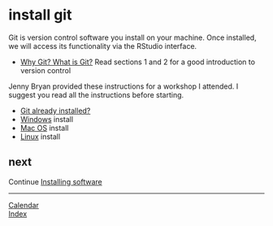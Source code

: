 
# install git

Git is version control software you install on your machine. Once
installed, we will access its functionality via the RStudio interface.

  - [Why Git? What is
    Git?](../resources/readings/2017-Bryan-Version-control) Read
    sections 1 and 2 for a good introduction to version control

Jenny Bryan provided these instructions for a workshop I attended. I
suggest you read all the instructions before starting.

  - [Git already
    installed?](http://happygitwithr.com/install-git.html#git-already-installed)
  - [Windows](http://happygitwithr.com/install-git.html#install-git-windows)
    install
  - [Mac OS](http://happygitwithr.com/install-git.html#mac-os) install
  - [Linux](http://happygitwithr.com/install-git.html#linux) install

## next

Continue [Installing software](cm501_software-start.md)

-----

[Calendar](../README.md#calendar)  
[Index](../README.md#index)
